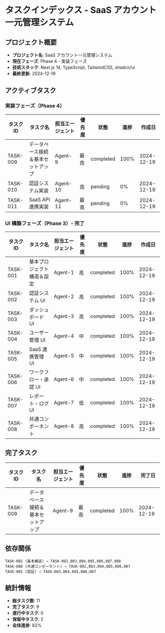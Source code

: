 # タスクインデックス - SaaS アカウント一元管理システム

## プロジェクト概要

- **プロジェクト名**: SaaS アカウント一元管理システム
- **現在フェーズ**: Phase 4 - 実装フェーズ
- **技術スタック**: Next.js 14, TypeScript, TailwindCSS, shadcn/ui
- **最終更新**: 2024-12-19

## アクティブタスク

### 実装フェーズ（Phase 4）

| タスク ID | タスク名                           | 担当エージェント | 優先度 | 状態      | 進捗 | 作成日     |
| --------- | ---------------------------------- | ---------------- | ------ | --------- | ---- | ---------- |
| TASK-009  | データベース接続＆基本セットアップ | Agent-9          | 最高   | completed | 100% | 2024-12-19 |
| TASK-010  | 認証システム実装                   | Agent-10         | 高     | pending   | 0%   | 2024-12-19 |
| TASK-011  | SaaS API連携実装                   | Agent-11         | 最高   | pending   | 0%   | 2024-12-19 |

### UI 構築フェーズ（Phase 3）- 完了

| タスク ID | タスク名                   | 担当エージェント | 優先度 | 状態      | 進捗 | 作成日     |
| --------- | -------------------------- | ---------------- | ------ | --------- | ---- | ---------- |
| TASK-001  | 基本プロジェクト構造＆設定 | Agent-1          | 高     | completed | 100% | 2024-12-19 |
| TASK-002  | 認証システム UI            | Agent-2          | 高     | completed | 100% | 2024-12-19 |
| TASK-003  | ダッシュボード UI          | Agent-3          | 高     | completed | 100% | 2024-12-19 |
| TASK-004  | ユーザー管理 UI            | Agent-4          | 中     | completed | 100% | 2024-12-19 |
| TASK-005  | SaaS 連携管理 UI           | Agent-5          | 中     | completed | 100% | 2024-12-19 |
| TASK-006  | ワークフロー・承認 UI      | Agent-6          | 中     | completed | 100% | 2024-12-19 |
| TASK-007  | レポート・ログ UI          | Agent-7          | 低     | completed | 100% | 2024-12-19 |
| TASK-008  | 共通コンポーネント         | Agent-8          | 高     | completed | 100% | 2024-12-19 |

## 完了タスク

| タスク ID | タスク名                           | 担当エージェント | 優先度 | 状態      | 進捗 | 完了日     |
| --------- | ---------------------------------- | ---------------- | ------ | --------- | ---- | ---------- |
| TASK-009  | データベース接続＆基本セットアップ | Agent-9          | 最高   | completed | 100% | 2024-12-19 |

## 依存関係

```
TASK-001 (基本構造) → TASK-002,003,004,005,006,007,008
TASK-008 (共通コンポーネント) → TASK-002,003,004,005,006,007
TASK-002 (認証) → TASK-003,004,005,006,007
```

## 統計情報

- **総タスク数**: 11
- **完了タスク**: 9
- **進行中タスク**: 0
- **保留中タスク**: 2
- **全体進捗**: 82%
